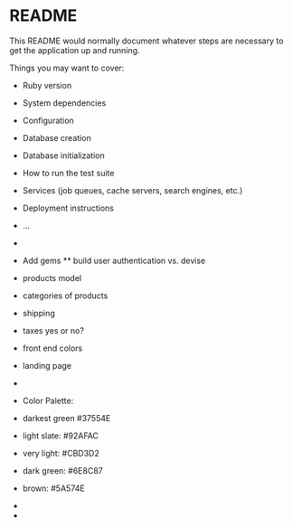 # README

This README would normally document whatever steps are necessary to get the
application up and running.

Things you may want to cover:

* Ruby version

* System dependencies

* Configuration

* Database creation

* Database initialization

* How to run the test suite

* Services (job queues, cache servers, search engines, etc.)

* Deployment instructions

* ...
* 
* Add gems
** build user authentication vs. devise
* products model
* categories of products
* shipping
* taxes yes or no?
* front end colors
* landing page
* 
* Color Palette: 
* darkest green #37554E
* light slate: #92AFAC
* very light: #CBD3D2
* dark green: #6E8C87
* brown: #5A574E
* 
* 
